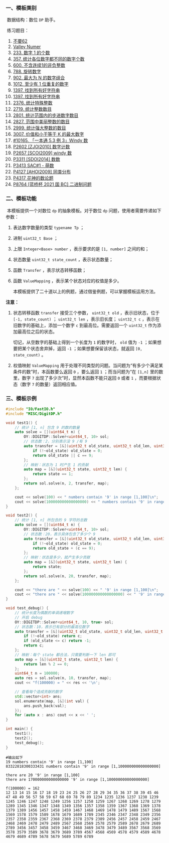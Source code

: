### 一、模板类别

​	数据结构：数位 `DP` 助手。

​	练习题目：

1. [不要62](https://acm.hdu.edu.cn/showproblem.php?pid=2089)
2. [Valley Numer](https://acm.hdu.edu.cn/showproblem.php?pid=6148)
3. [233. 数字 1 的个数](https://leetcode.cn/problems/number-of-digit-one)
4. [357. 统计各位数字都不同的数字个数](https://leetcode.cn/problems/count-numbers-with-unique-digits/)
5. [600. 不含连续1的非负整数](https://leetcode.cn/problems/non-negative-integers-without-consecutive-ones/)
6. [788. 旋转数字](https://leetcode.cn/problems/rotated-digits/)
7. [902. 最大为 N 的数字组合](https://leetcode.cn/problems/numbers-at-most-n-given-digit-set/)
8. [1012. 至少有 1 位重复的数字](https://leetcode.cn/problems/numbers-with-repeated-digits/)
9. [1397. 找到所有好字符串](https://leetcode.cn/problems/find-all-good-strings/)
10. [1397. 找到所有好字符串](https://leetcode.cn/problems/find-all-good-strings/)
11. [2376. 统计特殊整数](https://leetcode.cn/problems/count-special-integers/)
12. [2719. 统计整数数目](https://leetcode.cn/problems/count-of-integers/)
13. [2801. 统计范围内的步进数字数目](https://leetcode.cn/problems/count-stepping-numbers-in-range/)
14. [2827. 范围中美丽整数的数目](https://leetcode.cn/problems/number-of-beautiful-integers-in-the-range/)
15. [2999. 统计强大整数的数目](https://leetcode.cn/problems/count-the-number-of-powerful-integers/)
16. [3007. 价值和小于等于 K 的最大数字](https://leetcode.cn/problems/maximum-number-that-sum-of-the-prices-is-less-than-or-equal-to-k/)
17. [#10165. 「一本通 5.3 例 3」Windy 数](https://loj.ac/p/10165)
18. [P2602 [ZJOI2010] 数字计数](https://www.luogu.com.cn/problem/P2602)
19. [P2657 [SCOI2009] windy 数](https://www.luogu.com.cn/problem/P2657)
20. [P3311 [SDOI2014] 数数](https://www.luogu.com.cn/problem/P3311)
21. [P3413 SAC#1 - 萌数](https://www.luogu.com.cn/problem/P3413)
22. [P4127 [AHOI2009] 同类分布](https://www.luogu.com.cn/problem/P4127)
23. [P4317 花神的数论题](https://www.luogu.com.cn/problem/P4317)
24. [P8764 [蓝桥杯 2021 国 BC] 二进制问题](https://www.luogu.com.cn/problem/P8764)


### 二、模板功能

​		本模板提供一个对数位 `dp` 的抽象模板。对于数位 `dp` 问题，使用者需要传递如下参数：

1. 表达数字数量的类型 `typename Tp` ；

2. 进制 `uint32_t Base` ；

3. 上限 `Integer<Base> number` ，表示要求的是 `[1, number]` 之间的和；

4. 状态数量 `uint32_t state_count` ，表示状态数量；

5. 函数 `Transfer` ，表示状态转移函数；

6. 函数 `ValueMapping` ，表示某个状态对应的权值是多少。

   本模板提供了二十道以上的例题，通过借鉴例题，可以掌握模板运用方法。

**注意：**


1. 状态转移函数 `transfer` 接受三个参数， `uint32_t old`  ，表示旧状态，位于 `[-1, state_count)` ； `uint32_t len` ，表示旧长度； `uint32_t c` ，表示在旧数字的基础上，添加一个数字 `c` 到最高位。需要返回一个 `uint32_t` 作为添加最高位之后的状态。

   切记，从空数字的基础上得到一个长度为 `1` 的数字时， `old` 值为 `-1` ；如果想要把某个状态舍弃掉，返回 `-1` ；如果想要保留该状态，就返回 `[0, state_count)` 。

2. 权值映射 `ValueMapping` 用于处理不同类型的问题。当问题为“有多少个满足某条件的数”时，本函数要么返回 `0` ，要么返回 `1` ；而当问题为“在 `[1,n]` 里的数里，数字 `7` 出现了多少次”时，显然本函数不能只返回 `0` 或者 `1` ，而要根据状态（数字 `7` 的数量）返回相应值。

### 三、模板示例

```c++
#include "IO/FastIO.h"
#include "MISC/DigitDP.h"

void test1() {
    // 统计 [1, n] 包含 9 的数的数量
    auto solve = [](uint64_t n) {
        OY::DIGITDP::Solver<uint64_t, 10> sol;
        // 状态数：2，分别表示没 9 /有 9
        auto transfer = [&](uint32_t old_state, uint32_t old_len, uint32_t c) {
            if (!~old_state) old_state = 0;
            return old_state || c == 9;
        };
        // 映射：状态为 1 时产生 1 的贡献
        auto map = [&](uint32_t state, uint32_t len) {
            return state == 1;
        };
        return sol.solve(n, 2, transfer, map);
    };

    cout << solve(100) << " numbers contain '9' in range [1,100]\n";
    cout << solve(100000000000000000) << " numbers contain '9' in range [1,100000000000000000]\n\n";
}

void test2() {
    // 统计 [1, n] 所包含的 9 字符的总数
    auto solve = [](uint64_t n) {
        OY::DIGITDP::Solver<uint64_t, 10> sol;
        // 状态数：20，表示具体包含了多少个 9
        auto transfer = [&](uint32_t old_state, uint32_t old_len, uint32_t c) {
            if (!~old_state) old_state = 0;
            return old_state + (c == 9);
        };
        // 映射：状态是多少，就产生多少贡献
        auto map = [&](uint32_t state, uint32_t len) {
            return state;
        };
        return sol.solve(n, 20, transfer, map);
    };

    cout << "there are " << solve(100) << " '9' in range [1,100]\n";
    cout << "there are " << solve(100000000000000000) << " '9' in range [1,100000000000000000]\n\n";
}

void test_debug() {
    // 统计长度为偶数的单调递增数字
    // 开启 debug
    OY::DIGITDP::Solver<uint64_t, 10, true> sol;
    // 状态数：10，表示已有部分的最高位数字
    auto transfer = [&](uint32_t old_state, uint32_t old_len, uint32_t c) -> uint32_t {
        if (!~old_state) return c;
        if (old_state <= c) return -1;
        return c;
    };
    // 映射：每个 state 都合法，只需要判断一下 len 即可
    auto map = [&](uint32_t state, uint32_t len) {
        return len % 2 == 0;
    };
    uint64_t n = 100000;
    auto res = sol.solve(n, 10, transfer, map);
    cout << "f(100000) = " << res << '\n';

    // 查看每个造成贡献的数字
    std::vector<int> ans;
    sol.enumerate(map, [&](int val) {
        ans.push_back(val);
    });
    for (auto x : ans) cout << x << ' ';
}

int main() {
    test1();
    test2();
    test_debug();
}
```

```
#输出如下
19 numbers contain '9' in range [1,100]
83322818300333431 numbers contain '9' in range [1,100000000000000000]

there are 20 '9' in range [1,100]
there are 170000000000000000 '9' in range [1,100000000000000000]

f(100000) = 162
12 13 14 15 16 17 18 19 23 24 25 26 27 28 29 34 35 36 37 38 39 45 46 47 48 49 56 57 58 59 67 68 69 78 79 89 1234 1235 1236 1237 1238 1239 1245 1246 1247 1248 1249 1256 1257 1258 1259 1267 1268 1269 1278 1279 1289 1345 1346 1347 1348 1349 1356 1357 1358 1359 1367 1368 1369 1378 1379 1389 1456 1457 1458 1459 1467 1468 1469 1478 1479 1489 1567 1568 1569 1578 1579 1589 1678 1679 1689 1789 2345 2346 2347 2348 2349 2356 2357 2358 2359 2367 2368 2369 2378 2379 2389 2456 2457 2458 2459 2467 2468 2469 2478 2479 2489 2567 2568 2569 2578 2579 2589 2678 2679 2689 2789 3456 3457 3458 3459 3467 3468 3469 3478 3479 3489 3567 3568 3569 3578 3579 3589 3678 3679 3689 3789 4567 4568 4569 4578 4579 4589 4678 4679 4689 4789 5678 5679 5689 5789 6789 

```

